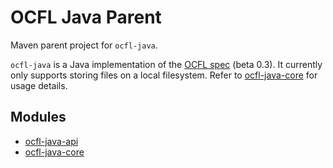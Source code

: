 # OCFL Java Parent

Maven parent project for `ocfl-java`.

`ocfl-java` is a Java implementation of the [OCFL spec](https://ocfl.io/) (beta 0.3). It currently only supports storing
files on a local filesystem. Refer to [ocfl-java-core](https://github.com/pwinckles/ocfl-java-core) for usage
details.

## Modules

* [ocfl-java-api](https://github.com/pwinckles/ocfl-java-api)
* [ocfl-java-core](https://github.com/pwinckles/ocfl-java-core)

